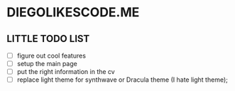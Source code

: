# DIEGOLIKESCODE.ME

## LITTLE TODO LIST
- [ ] figure out cool features
- [ ] setup the main page
- [ ] put the right information in the cv
- [ ] replace light theme for synthwave or Dracula theme (I hate light theme);
